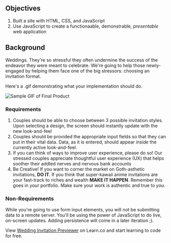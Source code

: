 ## Objectives

1. Built a site with HTML, CSS, and JavaScript
2. Use JavaScript to create a functionaable, demonstrable, _presentable_ web application

## Background

Weddings. They're so stressful they often undermine the success of the endeavor they were meant to celebrate. We're going to help those newly-engaged by helping them face one of the big stressors: choosing an invitation format.

Here's a .gif demonstrating what your implementation should do.

![Sample GIF of Final Product](./demo.gif)

### Requirements

1. Couples should be able to choose between 3 possible invitation styles. Upon selecting a design, the screen should instantly update with the new look-and-feel
2. Couples should be provided the appropriate input fields so that they can put in their vital data. Data, as it is entered, should appear _inside_ the currently active look-and-feel.
3. If you can think of ways to improve user experience, please do so! Our stressed couples appreciate thoughtful user experience (UX) that helps soother their addled nerves and nervous bank accounts
4. Be Creative! If you want to corner the market on Goth-asthetic invitations, **DO IT**. If you think that super-kawaii anime invitations are your fast-track to riches and wealth **MAKE IT HAPPEN**. Remember this goes in _your_ portfolio. Make sure your work is authentic and true to _you_.

### Non-Requirements

While you're going to use form input elements, you will not be submitting data to a remote server. You'll be using the power of JavaScript to do live, on-screen updates. Adding persistence will come in a later iteration ;).



<p class='util--hide'>View <a href='https://learn.co/lessons/wedding-invitation-previewer'>Wedding Invitation Previewer</a> on Learn.co and start learning to code for free.</p>
